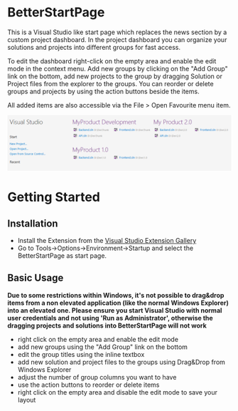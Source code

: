 # BetterStartPage

This is a Visual Studio like start page which replaces the news section by a custom project dashboard.
In the project dashboard you can organize your solutions and projects into different groups for fast access. 

To edit the dashboard right-click on the empty area and enable the edit mode in the context menu. 
Add new groups by clicking on the "Add Group" link on the bottom, add new projects to the group by dragging Solution or Project files from the explorer to the groups. 
You can reorder or delete groups and projects by using the action buttons beside the items. 

All added items are also accessible via the File > Open Favourite menu item. 

![Screenshot](https://github.com/Danielku15/BetterStartPage/blob/master/BetterStartPage/startpagepreview.png?raw=1 "Screenshot")

# Getting Started

## Installation

- Install the Extension from the [Visual Studio Extension Gallery](https://visualstudiogallery.msdn.microsoft.com/8da4b080-2ad6-47fd-a1ff-4e7cc185523b)
- Go to Tools->Options->Environment->Startup and select the BetterStartPage as start page. 

## Basic Usage

**Due to some restrictions within Windows, it's not possible to drag&drop items from 
  a non elevated application (like the normal Windows Explorer) into an elevated one. 
  Please ensure you start Visual Studio with normal user credentials and not using 
  'Run as Administrator', otherwise the dragging projects and solutions into 
  BetterStartPage will not work**

- right click on the empty area and enable the edit mode 
- add new groups using the "Add Group" link on the bottom
- edit the group titles using the inline textbox
- add new solution and project files to the groups using Drag&Drop from Windows Explorer
- adjust the number of group columns you want to have
- use the action buttons to reorder or delete items 
- right click on the empty area and disable the edit mode to save your layout 
